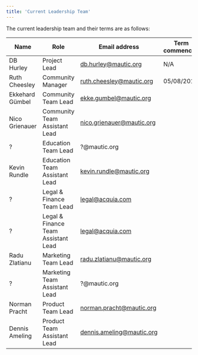 ```yaml
---
title: 'Current Leadership Team'
---
```


The current leadership team and their terms are as follows:

| Name      | Role     | Email address | Term commenced | Term ends |
|-----------|--------------------|-----------------------|-----------------|---------------|
| DB Hurley          |  Project Lead                  |  db.hurley@mautic.org                     |  N/A               | N/A              |
| Ruth Cheesley | Community Manager | ruth.cheesley@mautic.org | 05/08/2019 | N/A      |
| Ekkehard Gümbel           | Community Team Lead                   | ekke.gumbel@mautic.org                      |                 |               |
| Nico Grienauer          | Community Team Assistant Lead                   | nico.grienauer@mautic.org                      |                 |               |
| ?          | Education Team Lead                   | ?@mautic.org                      |                 |               |
| Kevin Rundle         | Education Team Assistant Lead                   | kevin.rundle@mautic.org                      |                 |               |
| ?        | Legal & Finance Team Lead                   | legal@acquia.com                     |                 |               |
| ?         | Legal & Finance Team Assistant Lead                   | legal@acquia.com                      |                 |               |
| Radu Zlatianu        | Marketing Team Lead                   | radu.zlatianu@mautic.org                      |                 |               |
| ?        | Marketing Team Assistant Lead                  | ?@mautic.org                      |                 |               |
| Norman Pracht         | Product Team Lead                   | norman.pracht@mautic.org                      |                 |               |
| Dennis Ameling      | Product Team Assistant Lead                   | dennis.ameling@mautic.org                      |                 |               |